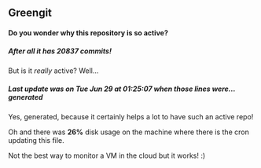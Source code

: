 ## Greengit

#### Do you wonder why this repository is so active?

##### After all it has 20837 commits!

But is it *really* active? Well...

##### Last update was on Tue Jun 29 at 01:25:07 when those lines were... generated

Yes, generated, because it certainly helps a lot to have such an active repo!

Oh and there was **26%** disk usage on the machine
where there is the cron updating this file.

Not the best way to monitor a VM in the cloud but it works! :)
